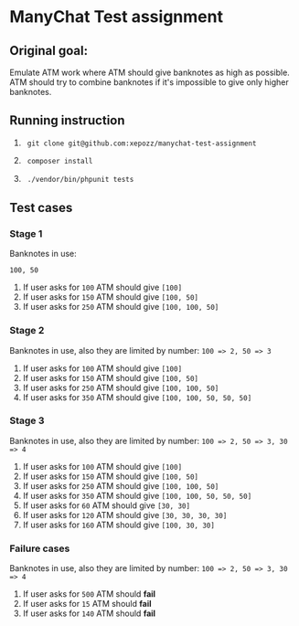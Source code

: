 # ManyChat Test assignment


## Original goal:

Emulate ATM work where ATM should give banknotes as high as possible. 
ATM should try to combine banknotes if it's impossible to give only higher banknotes.

## Running instruction

1. ```
    git clone git@github.com:xepozz/manychat-test-assignment
   ```
2. ```bash
    composer install
    ```
3. ```bash
    ./vendor/bin/phpunit tests
    ```

## Test cases

### Stage 1
Banknotes in use:

`100, 50`

1. If user asks for `100` ATM should give `[100]`
2. If user asks for `150` ATM should give `[100, 50]`
3. If user asks for `250` ATM should give `[100, 100, 50]`

### Stage 2
Banknotes in use, also they are limited by number:
`100 => 2, 50 => 3`

1. If user asks for `100` ATM should give `[100]`
2. If user asks for `150` ATM should give `[100, 50]`
3. If user asks for `250` ATM should give `[100, 100, 50]`
4. If user asks for `350` ATM should give `[100, 100, 50, 50, 50]`

### Stage 3
Banknotes in use, also they are limited by number:
`100 => 2, 50 => 3, 30 => 4`

1. If user asks for `100` ATM should give `[100]`
2. If user asks for `150` ATM should give `[100, 50]`
3. If user asks for `250` ATM should give `[100, 100, 50]`
4. If user asks for `350` ATM should give `[100, 100, 50, 50, 50]`
5. If user asks for `60` ATM should give `[30, 30]`
6. If user asks for `120` ATM should give `[30, 30, 30, 30]`
7. If user asks for `160` ATM should give `[100, 30, 30]`

### Failure cases

Banknotes in use, also they are limited by number:
`100 => 2, 50 => 3, 30 => 4`

1. If user asks for `500` ATM should **fail**
2. If user asks for `15` ATM should **fail**
3. If user asks for `140` ATM should **fail**

